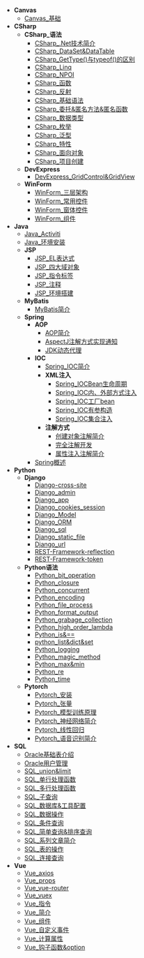 * **Canvas**
	* [Canvas_基础](./Content/Article/技术笔记/Canvas/Canvas_基础.md)
* **CSharp**
	* **CSharp_语法**
		* [CSharp_.Net技术简介](./Content/Article/技术笔记/CSharp/CSharp_语法/CSharp_.Net技术简介.md)
		* [CSharp_DataSet&DataTable](./Content/Article/技术笔记/CSharp/CSharp_语法/CSharp_DataSet&DataTable.md)
		* [CSharp_GetType()与typeof()的区别](./Content/Article/技术笔记/CSharp/CSharp_语法/CSharp_GetType()与typeof()的区别.md)
		* [CSharp_Linq](./Content/Article/技术笔记/CSharp/CSharp_语法/CSharp_Linq.md)
		* [CSharp_NPOI](./Content/Article/技术笔记/CSharp/CSharp_语法/CSharp_NPOI.md)
		* [CSharp_函数](./Content/Article/技术笔记/CSharp/CSharp_语法/CSharp_函数.md)
		* [CSharp_反射](./Content/Article/技术笔记/CSharp/CSharp_语法/CSharp_反射.md)
		* [CSharp_基础语法](./Content/Article/技术笔记/CSharp/CSharp_语法/CSharp_基础语法.md)
		* [CSharp_委托&匿名方法&匿名函数](./Content/Article/技术笔记/CSharp/CSharp_语法/CSharp_委托&匿名方法&匿名函数.md)
		* [CSharp_数据类型](./Content/Article/技术笔记/CSharp/CSharp_语法/CSharp_数据类型.md)
		* [CSharp_枚举](./Content/Article/技术笔记/CSharp/CSharp_语法/CSharp_枚举.md)
		* [CSharp_泛型](./Content/Article/技术笔记/CSharp/CSharp_语法/CSharp_泛型.md)
		* [CSharp_特性](./Content/Article/技术笔记/CSharp/CSharp_语法/CSharp_特性.md)
		* [CSharp_面向对象](./Content/Article/技术笔记/CSharp/CSharp_语法/CSharp_面向对象.md)
		* [CSharp_项目创建](./Content/Article/技术笔记/CSharp/CSharp_语法/CSharp_项目创建.md)
	* **DevExpress**
		* [DevExpress_GridControl&GridView](./Content/Article/技术笔记/CSharp/DevExpress/DevExpress_GridControl&GridView.md)
	* **WinForm**
		* [WinForm_三层架构](./Content/Article/技术笔记/CSharp/WinForm/WinForm_三层架构.md)
		* [WinForm_常用控件](./Content/Article/技术笔记/CSharp/WinForm/WinForm_常用控件.md)
		* [WinForm_窗体控件](./Content/Article/技术笔记/CSharp/WinForm/WinForm_窗体控件.md)
		* [WinForm_组件](./Content/Article/技术笔记/CSharp/WinForm/WinForm_组件.md)
* **Java**
	* [Java_Activiti](./Content/Article/技术笔记/Java/Java_Activiti.md)
	* [Java_环境安装](./Content/Article/技术笔记/Java/Java_环境安装.md)
	* **JSP**
		* [JSP_EL表达式](./Content/Article/技术笔记/Java/JSP/JSP_EL表达式.md)
		* [JSP_四大域对象](./Content/Article/技术笔记/Java/JSP/JSP_四大域对象.md)
		* [JSP_指令标签](./Content/Article/技术笔记/Java/JSP/JSP_指令标签.md)
		* [JSP_注释](./Content/Article/技术笔记/Java/JSP/JSP_注释.md)
		* [JSP_环境搭建](./Content/Article/技术笔记/Java/JSP/JSP_环境搭建.md)
	* **MyBatis**
		* [MyBatis简介](./Content/Article/技术笔记/Java/MyBatis/MyBatis简介.md)
	* **Spring**
		* **AOP**
			* [AOP简介](./Content/Article/技术笔记/Java/Spring/AOP/AOP简介.md)
			* [AspectJ注解方式实现通知](./Content/Article/技术笔记/Java/Spring/AOP/AspectJ注解方式实现通知.md)
			* [JDK动态代理](./Content/Article/技术笔记/Java/Spring/AOP/JDK动态代理.md)
		* **IOC**
			* [Spring_IOC简介](./Content/Article/技术笔记/Java/Spring/IOC/Spring_IOC简介.md)
			* **XML注入**
				* [Spring_IOCBean生命周期](./Content/Article/技术笔记/Java/Spring/IOC/XML注入/Spring_IOCBean生命周期.md)
				* [Spring_IOC内、外部方式注入](./Content/Article/技术笔记/Java/Spring/IOC/XML注入/Spring_IOC内、外部方式注入.md)
				* [Spring_IOC工厂bean](./Content/Article/技术笔记/Java/Spring/IOC/XML注入/Spring_IOC工厂bean.md)
				* [Spring_IOC有参构造](./Content/Article/技术笔记/Java/Spring/IOC/XML注入/Spring_IOC有参构造.md)
				* [Spring_IOC集合注入](./Content/Article/技术笔记/Java/Spring/IOC/XML注入/Spring_IOC集合注入.md)
			* **注解方式**
				* [创建对象注解简介](./Content/Article/技术笔记/Java/Spring/IOC/注解方式/创建对象注解简介.md)
				* [完全注解开发](./Content/Article/技术笔记/Java/Spring/IOC/注解方式/完全注解开发.md)
				* [属性注入注解简介](./Content/Article/技术笔记/Java/Spring/IOC/注解方式/属性注入注解简介.md)
		* [Spring概述](./Content/Article/技术笔记/Java/Spring/Spring概述.md)
* **Python**
	* **Django**
		* [Django-cross-site](./Content/Article/技术笔记/Python/Django/Django-cross-site.md)
		* [Django_admin](./Content/Article/技术笔记/Python/Django/Django_admin.md)
		* [Django_app](./Content/Article/技术笔记/Python/Django/Django_app.md)
		* [Django_cookies_session](./Content/Article/技术笔记/Python/Django/Django_cookies_session.md)
		* [Django_Model](./Content/Article/技术笔记/Python/Django/Django_Model.md)
		* [Django_ORM](./Content/Article/技术笔记/Python/Django/Django_ORM.md)
		* [Django_sql](./Content/Article/技术笔记/Python/Django/Django_sql.md)
		* [Django_static_file](./Content/Article/技术笔记/Python/Django/Django_static_file.md)
		* [Django_url](./Content/Article/技术笔记/Python/Django/Django_url.md)
		* [REST-Framework-reflection](./Content/Article/技术笔记/Python/Django/REST-Framework-reflection.md)
		* [REST-Framework-token](./Content/Article/技术笔记/Python/Django/REST-Framework-token.md)
	* **Python语法**
		* [Python_bit_operation](./Content/Article/技术笔记/Python/Python语法/Python_bit_operation.md)
		* [Python_closure](./Content/Article/技术笔记/Python/Python语法/Python_closure.md)
		* [Python_concurrent](./Content/Article/技术笔记/Python/Python语法/Python_concurrent.md)
		* [Python_encoding](./Content/Article/技术笔记/Python/Python语法/Python_encoding.md)
		* [Python_file_process](./Content/Article/技术笔记/Python/Python语法/Python_file_process.md)
		* [Python_format_output](./Content/Article/技术笔记/Python/Python语法/Python_format_output.md)
		* [Python_grabage_collection](./Content/Article/技术笔记/Python/Python语法/Python_grabage_collection.md)
		* [Python_high_order_lambda](./Content/Article/技术笔记/Python/Python语法/Python_high_order_lambda.md)
		* [Python_is&==](./Content/Article/技术笔记/Python/Python语法/Python_is&==.md)
		* [python_list&dict&set](./Content/Article/技术笔记/Python/Python语法/python_list&dict&set.md)
		* [Python_logging](./Content/Article/技术笔记/Python/Python语法/Python_logging.md)
		* [Python_magic_method](./Content/Article/技术笔记/Python/Python语法/Python_magic_method.md)
		* [Python_max&min](./Content/Article/技术笔记/Python/Python语法/Python_max&min.md)
		* [Python_re](./Content/Article/技术笔记/Python/Python语法/Python_re.md)
		* [Python_time](./Content/Article/技术笔记/Python/Python语法/Python_time.md)
	* **Pytorch**
		* [Pytorch_安装](./Content/Article/技术笔记/Python/Pytorch/Pytorch_安装.md)
		* [Pytorch_张量](./Content/Article/技术笔记/Python/Pytorch/Pytorch_张量.md)
		* [Pytorch_模型训练原理](./Content/Article/技术笔记/Python/Pytorch/Pytorch_模型训练原理.md)
		* [Pytorch_神经网络简介](./Content/Article/技术笔记/Python/Pytorch/Pytorch_神经网络简介.md)
		* [Pytorch_线性回归](./Content/Article/技术笔记/Python/Pytorch/Pytorch_线性回归.md)
		* [Pytorch_语音识别简介](./Content/Article/技术笔记/Python/Pytorch/Pytorch_语音识别简介.md)
* **SQL**
	* [Oracle基础表介绍](./Content/Article/技术笔记/SQL/Oracle基础表介绍.md)
	* [Oracle用户管理](./Content/Article/技术笔记/SQL/Oracle用户管理.md)
	* [SQL_union&limit](./Content/Article/技术笔记/SQL/SQL_union&limit.md)
	* [SQL_单行处理函数](./Content/Article/技术笔记/SQL/SQL_单行处理函数.md)
	* [SQL_多行处理函数](./Content/Article/技术笔记/SQL/SQL_多行处理函数.md)
	* [SQL_子查询](./Content/Article/技术笔记/SQL/SQL_子查询.md)
	* [SQL_数据库&工具配置](./Content/Article/技术笔记/SQL/SQL_数据库&工具配置.md)
	* [SQL_数据操作](./Content/Article/技术笔记/SQL/SQL_数据操作.md)
	* [SQL_条件查询](./Content/Article/技术笔记/SQL/SQL_条件查询.md)
	* [SQL_简单查询&排序查询](./Content/Article/技术笔记/SQL/SQL_简单查询&排序查询.md)
	* [SQL_系列文章简介](./Content/Article/技术笔记/SQL/SQL_系列文章简介.md)
	* [SQL_表的操作](./Content/Article/技术笔记/SQL/SQL_表的操作.md)
	* [SQL_连接查询](./Content/Article/技术笔记/SQL/SQL_连接查询.md)
* **Vue**
	* [Vue_axios](./Content/Article/技术笔记/Vue/Vue_axios.md)
	* [Vue_props](./Content/Article/技术笔记/Vue/Vue_props.md)
	* [Vue_vue-router](./Content/Article/技术笔记/Vue/Vue_vue-router.md)
	* [Vue_vuex](./Content/Article/技术笔记/Vue/Vue_vuex.md)
	* [Vue_指令](./Content/Article/技术笔记/Vue/Vue_指令.md)
	* [Vue_简介](./Content/Article/技术笔记/Vue/Vue_简介.md)
	* [Vue_组件](./Content/Article/技术笔记/Vue/Vue_组件.md)
	* [Vue_自定义事件](./Content/Article/技术笔记/Vue/Vue_自定义事件.md)
	* [Vue_计算属性](./Content/Article/技术笔记/Vue/Vue_计算属性.md)
	* [Vue_钩子函数&option](./Content/Article/技术笔记/Vue/Vue_钩子函数&option.md)